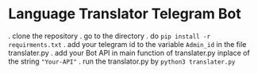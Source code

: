 # Language Translator Telegram Bot

. clone the repository
. go to the directory 
. do `pip install -r requirments.txt`
. add your telegram id to the variable `Admin_id` in the file translater.py 
. add your Bot API in main function of translater.py inplace of the string `"Your-API"`
. run the translator.py by `python3 translater.py`
